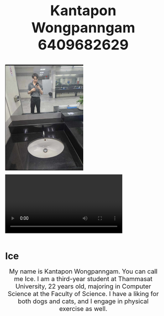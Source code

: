 <!DOCTYPE html>
<html>

<head>
  <style>
    body {
      background-image: url('https://cdn.discordapp.com/attachments/940515511874232360/1070707182091374662/275987236_485161703260770_2282208003975046949_n.png');
      background-size: cover;
    }

    .card {
      box-shadow: 0 4px 8px 0 rgba(0, 0, 0, 0.2);
      max-width: 600px; /* Increased max-width to accommodate both video and image */
      margin: auto;
      text-align: center;
      font-family: arial;
      display: flex;
      flex-direction: column;
      align-items: center;
    }

    .card img,
    .card video {
      width: 75%;
      margin-bottom: 10px; /* Adjust the margin as needed */
    }

    .title {
      color: grey;
      font-size: 18px;
    }
  </style>
</head>

<body>

  <h2 style="text-align:center;font-size: 45px;">Kantapon Wongpanngam 6409682629</h2>
  <div class="card">
    <img src="images/ice_img.jpg" alt="ice" style="width: 50%;">
    <video controls>
      <source src="VDOs/video.mp4" type="video/mp4">
      Your browser does not support the video tag.
    </video>
    <h1 style="font-size: 30px;">Ice</h1>
    <p style="font-size: 20px; text-align: center;">
        My name is Kantapon Wongpanngam. You can call me Ice. 
        I am a third-year student at Thammasat University, 22 years old, 
        majoring in Computer Science at the Faculty of Science. 
        I have a liking for both dogs and cats, and I engage in physical exercise as well.
      </p>
      
  </div>
</body>

</html>
